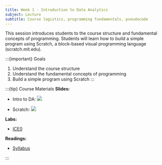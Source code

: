 ```yaml
---
title: Week 1 - Introduction to Data Analytics
subject: Lecture
subtitle: Course logistics, programming fundamentals, pseudocode
---
```


This session introduces students to the course structure and fundamental concepts of programming. Students will learn how to build a simple program using Scratch, a block-based visual programming language (scratch.mit.edu).

:::{important} Goals
1. Understand the course structure
2. Understand the fundamental concepts of programming
3. Build a simple program using Scratch
:::

:::{tip} Course Materials 
**Slides:** 

* Intro to DA: [![](images/slides-pdf-blue-adobeacrobatreader)][pdf link1]

* Scratch: [![](images/slides-pdf-blue-adobeacrobatreader)][pdf link2]

**Labs:** 
* [ICE0](assets/ICE0.sb3)

**Readings:**
* [Syllabus](syllabus)
<!-- * [Course Tools](tools) -->
:::

[pdf link1]: https://khlee42.github.io/datahandling-content/slides/intro.pdf
[pdf link2]: https://khlee42.github.io/datahandling-content/slides/scratch.pdf